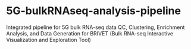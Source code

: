 # 5G-bulkRNAseq-analysis-pipeline
Integrated pipeline for 5G bulk RNA-seq data QC, Clustering, Enrichment Analysis, and Data Generation for BRIVET (Bulk RNA-seq Interactive Visualization and Exploration Tool)
